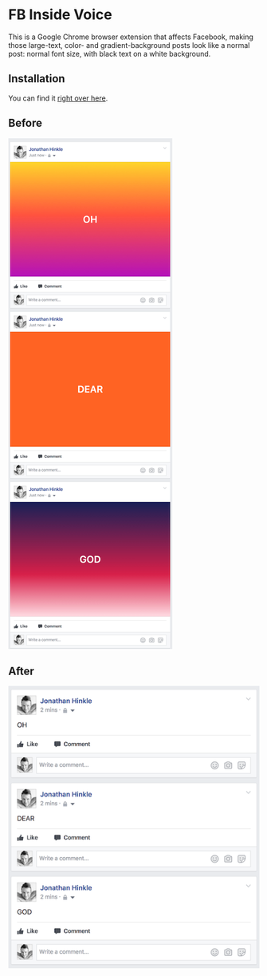 # FB Inside Voice

This is a Google Chrome browser extension that affects Facebook, making those large-text,
color- and gradient-background posts look like a normal post: normal font size,
with black text on a white background.

## Installation

You can find it [right over here](https://chrome.google.com/webstore/detail/fb-inside-voice/lffdmpbongdjdaoohcabdbgpdcfmobgk?hl=en-US).

## Before
![](/before.png?raw=true)

## After
![](/after.png?raw=true)
